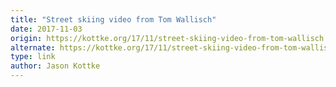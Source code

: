 ```yaml
---
title: "Street skiing video from Tom Wallisch"
date: 2017-11-03
origin: https://kottke.org/17/11/street-skiing-video-from-tom-wallisch
alternate: https://kottke.org/17/11/street-skiing-video-from-tom-wallisch
type: link
author: Jason Kottke
---
```


